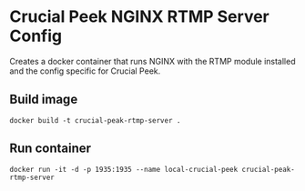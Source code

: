# Crucial Peek NGINX RTMP Server Config

 Creates a docker container that runs NGINX with the RTMP module installed and the config specific for Crucial Peek.

## Build image

    docker build -t crucial-peak-rtmp-server .

## Run container

    docker run -it -d -p 1935:1935 --name local-crucial-peek crucial-peak-rtmp-server
